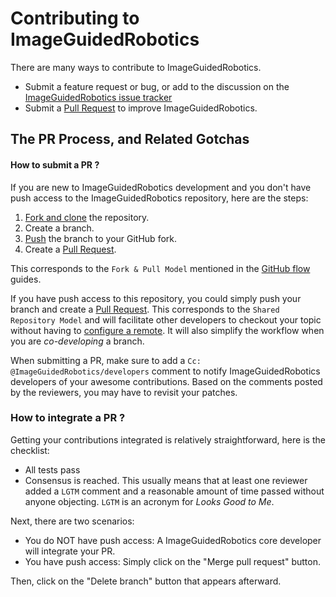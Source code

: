 Contributing to ImageGuidedRobotics
===============================

There are many ways to contribute to ImageGuidedRobotics.

  * Submit a feature request or bug, or add to the discussion on the [ImageGuidedRobotics issue tracker][is]
  * Submit a [Pull Request][pr] to improve ImageGuidedRobotics.

The PR Process, and Related Gotchas
-----------------------------------

#### How to submit a PR ?

If you are new to ImageGuidedRobotics development and you don't have push access to the ImageGuidedRobotics
repository, here are the steps:

1. [Fork and clone][fk] the repository.
3. Create a branch.
4. [Push][push] the branch to your GitHub fork.
5. Create a [Pull Request][pr].

This corresponds to the `Fork & Pull Model` mentioned in the [GitHub flow](https://guides.github.com/introduction/flow/index.html)
guides.

If you have push access to this repository, you could simply push your branch
and create a [Pull Request][pr]. This corresponds to the `Shared Repository Model`
and will facilitate other developers to checkout your topic without having to
[configure a remote](https://help.github.com/articles/configuring-a-remote-for-a-fork/).
It will also simplify the workflow when you are _co-developing_ a branch.

When submitting a PR, make sure to add a `Cc: @ImageGuidedRobotics/developers` comment to
notify ImageGuidedRobotics developers of your awesome contributions. Based on the
comments posted by the reviewers, you may have to revisit your patches.

### How to integrate a PR ?

Getting your contributions integrated is relatively straightforward, here
is the checklist:

* All tests pass
* Consensus is reached. This usually means that at least one reviewer added a `LGTM` comment
and a reasonable amount of time passed without anyone objecting. `LGTM` is an
acronym for _Looks Good to Me_.

Next, there are two scenarios:
* You do NOT have push access: A ImageGuidedRobotics core developer will integrate your PR.
* You have push access: Simply click on the "Merge pull request" button.

Then, click on the "Delete branch" button that appears afterward.


[fk]: http://help.github.com/forking/
[push]: https://help.github.com/articles/pushing-to-a-remote/
[pr]: https://github.com/renjiezhu/ImageGuidedRobotics/merge_requests
[is]: https://github.com/renjiezhu/ImageGuidedRobotics/issues
